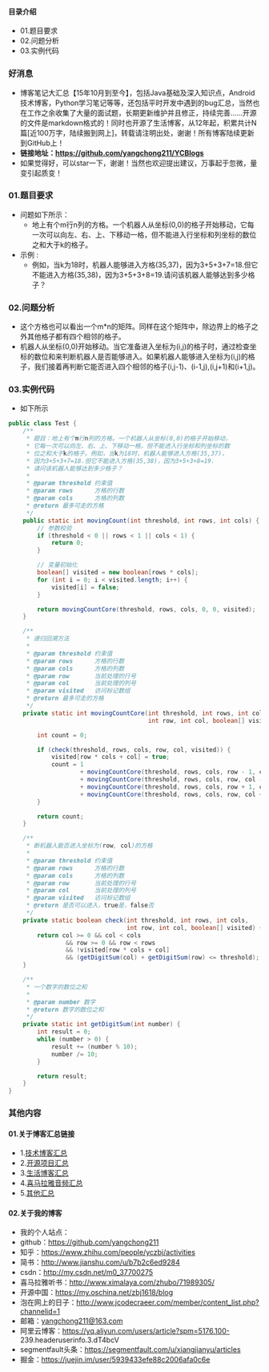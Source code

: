 #### 目录介绍
- 01.题目要求
- 02.问题分析
- 03.实例代码



### 好消息
- 博客笔记大汇总【15年10月到至今】，包括Java基础及深入知识点，Android技术博客，Python学习笔记等等，还包括平时开发中遇到的bug汇总，当然也在工作之余收集了大量的面试题，长期更新维护并且修正，持续完善……开源的文件是markdown格式的！同时也开源了生活博客，从12年起，积累共计N篇[近100万字，陆续搬到网上]，转载请注明出处，谢谢！所有博客陆续更新到GitHub上！
- **链接地址：https://github.com/yangchong211/YCBlogs**
- 如果觉得好，可以star一下，谢谢！当然也欢迎提出建议，万事起于忽微，量变引起质变！






### 01.题目要求
- 问题如下所示：
    - 地上有个m行n列的方格。一个机器人从坐标(0,0)的格子开始移动，它每一次可以向左、右、上、下移动一格，但不能进入行坐标和列坐标的数位之和大于k的格子。
- 示例 :
    - 例如，当k为18时，机器人能够进入方格(35,37)，因为3+5+3+7=18.但它不能进入方格(35,38)，因为3+5+3+8=19.请问该机器人能够达到多少格子？




### 02.问题分析
- 这个方格也可以看出一个m*n的矩阵。同样在这个矩阵中，除边界上的格子之外其他格子都有四个相邻的格子。 
- 机器人从坐标(0,0)开始移动。当它准备进入坐标为(i,j)的格子时，通过检查坐标的数位和来判断机器人是否能够进入。如果机器人能够进入坐标为(i,j)的格子，我们接着再判断它能否进入四个相邻的格子(i,j-1)、(i-1,j),(i,j+1)和(i+1,j)。


### 03.实例代码
- 如下所示
```java
public class Test {
    /**
     * 题目：地上有个m行n列的方格。一个机器人从坐标(0,0)的格子开始移动，
     * 它每一次可以向左、右、上、下移动一格，但不能进入行坐标和列坐标的数
     * 位之和大于k的格子。例如，当k为18时，机器人能够进入方格(35,37)，
     * 因为3+5+3+7=18.但它不能进入方格(35,38)，因为3+5+3+8=19.
     * 请问该机器人能够达到多少格子？
     *
     * @param threshold 约束值
     * @param rows      方格的行数
     * @param cols      方格的列数
     * @return 最多可走的方格
     */
    public static int movingCount(int threshold, int rows, int cols) {
        // 参数校验
        if (threshold < 0 || rows < 1 || cols < 1) {
            return 0;
        }

        // 变量初始化
        boolean[] visited = new boolean[rows * cols];
        for (int i = 0; i < visited.length; i++) {
            visited[i] = false;
        }

        return movingCountCore(threshold, rows, cols, 0, 0, visited);
    }

    /**
     * 递归回溯方法
     *
     * @param threshold 约束值
     * @param rows      方格的行数
     * @param cols      方格的列数
     * @param row       当前处理的行号
     * @param col       当前处理的列号
     * @param visited   访问标记数组
     * @return 最多可走的方格
     */
    private static int movingCountCore(int threshold, int rows, int cols,
                                       int row, int col, boolean[] visited) {

        int count = 0;

        if (check(threshold, rows, cols, row, col, visited)) {
            visited[row * cols + col] = true;
            count = 1
                    + movingCountCore(threshold, rows, cols, row - 1, col, visited)
                    + movingCountCore(threshold, rows, cols, row, col - 1, visited)
                    + movingCountCore(threshold, rows, cols, row + 1, col, visited)
                    + movingCountCore(threshold, rows, cols, row, col + 1, visited);
        }

        return count;
    }

    /**
     * 断机器人能否进入坐标为(row, col)的方格
     *
     * @param threshold 约束值
     * @param rows      方格的行数
     * @param cols      方格的列数
     * @param row       当前处理的行号
     * @param col       当前处理的列号
     * @param visited   访问标记数组
     * @return 是否可以进入，true是，false否
     */
    private static boolean check(int threshold, int rows, int cols,
                                 int row, int col, boolean[] visited) {
        return col >= 0 && col < cols
                && row >= 0 && row < rows
                && !visited[row * cols + col]
                && (getDigitSum(col) + getDigitSum(row) <= threshold);
    }

    /**
     * 一个数字的数位之和
     *
     * @param number 数字
     * @return 数字的数位之和
     */
    private static int getDigitSum(int number) {
        int result = 0;
        while (number > 0) {
            result += (number % 10);
            number /= 10;
        }

        return result;
    }
}
```






### 其他内容
#### 01.关于博客汇总链接
- 1.[技术博客汇总](https://www.jianshu.com/p/614cb839182c)
- 2.[开源项目汇总](https://blog.csdn.net/m0_37700275/article/details/80863574)
- 3.[生活博客汇总](https://blog.csdn.net/m0_37700275/article/details/79832978)
- 4.[喜马拉雅音频汇总](https://www.jianshu.com/p/f665de16d1eb)
- 5.[其他汇总](https://www.jianshu.com/p/53017c3fc75d)



#### 02.关于我的博客
- 我的个人站点：
- github：https://github.com/yangchong211
- 知乎：https://www.zhihu.com/people/yczbj/activities
- 简书：http://www.jianshu.com/u/b7b2c6ed9284
- csdn：http://my.csdn.net/m0_37700275
- 喜马拉雅听书：http://www.ximalaya.com/zhubo/71989305/
- 开源中国：https://my.oschina.net/zbj1618/blog
- 泡在网上的日子：http://www.jcodecraeer.com/member/content_list.php?channelid=1
- 邮箱：yangchong211@163.com
- 阿里云博客：https://yq.aliyun.com/users/article?spm=5176.100- 239.headeruserinfo.3.dT4bcV
- segmentfault头条：https://segmentfault.com/u/xiangjianyu/articles
- 掘金：https://juejin.im/user/5939433efe88c2006afa0c6e










